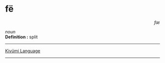 
# fë

<div align="right"><i>fœ</i></div>

*noun*  
**Definition :** split  

---

[Kivümi Language](../README.md)

---
